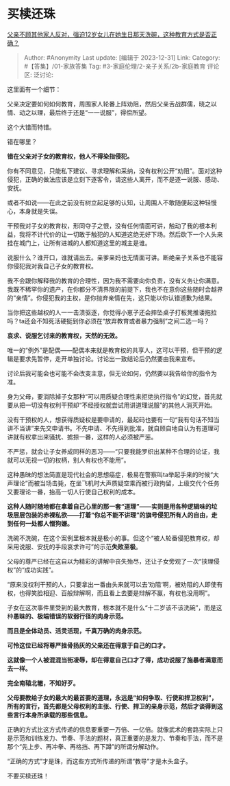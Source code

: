 # 买椟还珠
[父亲不顾其他家人反对，强迫12岁女儿在她生日那天洗碗，这种教育方式是否正确？](https://www.zhihu.com/question/636469987/answer/3343492067)

> Author: #Anonymity
> Last update: [编辑于 2023-12-31]
> Link:
> Category: #【答集】/01-家族答集
> Tag:  #3-家庭伦理/2-亲子关系/2b-家庭教育
> 评论区:
> 泛讨论:

这里面有一个细节：

父亲决定要如何如何教育，周围家人轮番上阵劝阻，然后父亲舌战群儒，晓之以情、动之以理，最后终于还是“一一说服”，得偿所望。

这个大错而特错。

错在哪里？

**错在父亲对子女的教育权，他人不得染指侵犯。**

你有不同意见，只能私下建议、寻求理解和采纳，没有权利公开“劝阻”。面对这种侵犯，正确的做法应该是立刻下逐客令，请这些人离开，而不是逐一说服、感动、安抚。

或者不如说——在此之前没有树立起足够的认知，让周围人不敢随便起这种轻慢心，本身就是失误。

干预我对子女的教育权，形同夺子之恨，没有任何情面可讲，触动了我的根本利益，我将不计代价的让一切敢于触犯的人知道这绝无好下场。然后砍下一个人头来挂在城门上，让所有进城的人都知道这里的城主是谁。

说服什么？谁开口，谁就请出去。亲爹亲妈也无情面可讲。断绝亲子关系也不能容你侵犯我对我自己子女的教育权。

我不会跟你解释我的教育的合理性，因为我不需要向你负责，没有义务让你满意。我既不稀罕你的遗产，在你都分不清界限的前提下，我也不在意你这些随时会越界的“亲情”。你侵犯我的主权，是你抛弃亲情在先，这只能以你认错道歉为结果。

当你把这些越权的人一一击溃驱逐，你觉得小崽子还会摔坠桌子打板凳推诿拖拉吗？ta还会不知死活硬挺到你必须在“放弃教育或者暴力强制”之间二选一吗？

**哀求、说服乞讨来的教育权，天然的无效。**

唯一的“例外”是配偶——配偶本来就是教育权的共享人，这可以干预，但干预的逻辑是要求先暂停，走开单独讨论。讨论出一致结论后仍然要由我来宣布。

讨论后我可能会也可能不会改变主意，但无论如何，仍然要以我告给你的指令为准。

身为父母，要消除掉子女那种“可以用质疑合理性来拒绝执行指令”的幻觉，首先就要从把一切没有权利干预却“不经授权就尝试用讲道理说服”的其他人消灭开始。

没有干预权的人，想获得质疑权是要申请的，最起码也要有一句“我有句话不知当讲不当讲”来先交申请书。不先申请、不先得到批准，就自顾自地自认为有道理可讲就有权拿出来骚扰、掳掠一番，这样的人必须被严惩。

不严惩，就会让子女养成同样的恶习——“只要我能罗织出某种不合理的论证，我就可以无视一切的权柄，别人有权也不能用”。

这种愚昧的想法简直是现代社会的思想癌症，极易在警察叫ta举起手来的时候“大声理论”而被当场击毙，在坐飞机时大声质疑空乘而被行政拘留，上级交代个任务又要理论一番，抬高一切人行使自己权利的成本。

**这种人随时随地都在拿着自己心里的那一套“道理”——实则是用各种逻辑味的垃圾层层包装的赤裸私欲——打着“你总不能不讲理”的旗号侵犯所有人的自由，走到任何一处都人憎狗嫌。**

洗碗不洗碗，在这个案例里根本就是极小的事。但这个“被人轮番侵犯教育权，却采用说服、安抚的手段哀求许可”的示范**失败至极**。

父母的尊严已经在这自以为精彩的讲解中丧失殆尽，还让子女旁观了一次“挟理侵权”的“成功实践”。

“原来没权利干预的人，只要拿出一番由头来就可以去’劝阻‘啊，被劝阻的人即使有权，也得笑脸相迎、百般辩解啊，而且看上去要是辩解不赢，有权也没用啊”。

子女在这次事件里受到的最大教育，根本就不是什么“十二岁该不该洗碗”，而是这种**愚昧的、极端错误的软弱行径的肉身示范。**

**而且是全体动员、活灵活现，千真万确的肉身示范。**

**可怜这位已经将尊严挫骨扬灰的父亲还在得意于自己的口才。**

**这就像一个人被混混当街凌辱，却在得意自己口才了得，成功说服了施暴者满意而去一样。**

**完全南辕北辙，不知好歹。**

**父母要教给子女的最大的最首要的道理，永远是“如何争取、行使和捍卫权利”，所有的言行，首先都是父母权利的主张、行使、捍卫的亲身示范，然后才谈得到这些言行本身所承载的那些信息。**

正确的方式比这方式传递的信息要重要一万倍、一亿倍。就像武术的套路实际上只是示范和训练发力、节奏、手法的题材，真正重要的是发力、节奏和手法，而不是那个“先上步、再冲拳、再格挡、再下蹲”的所谓分解动作。

“正确的方式”才是珠，而这些方式所传递的所谓“教导”才是木头盒子。

不要买椟还珠！
